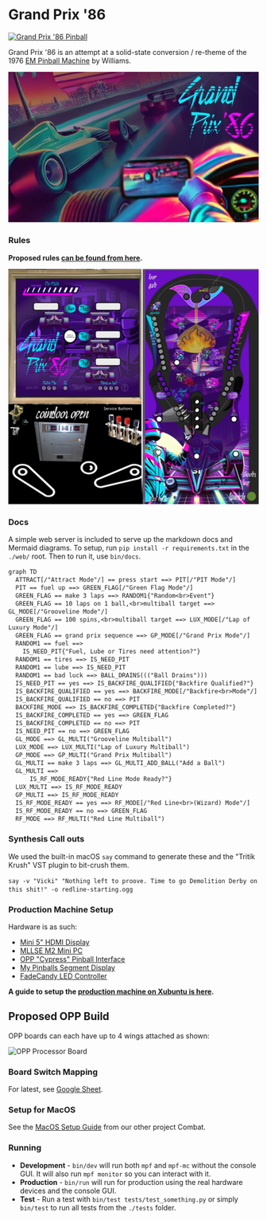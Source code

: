 Grand Prix '86
==============

[![Grand Prix '86 Pinball](https://github.com/deathsave/grand-prix/actions/workflows/python-app.yml/badge.svg)](https://github.com/deathsave/grand-prix/actions/workflows/python-app.yml)

Grand Prix '86 is an attempt at a solid-state conversion / re-theme
of the 1976
[EM Pinball Machine](http://www.ipdb.org/machine.cgi?id=1072)
by Williams.

![Attract Slide](https://raw.githubusercontent.com/deathsave/grand-prix/refs/heads/main/images/preload/splash.jpg)

### Rules

**Proposed rules [can be found from here](https://github.com/deathsave/grand-prix/blob/main/docs/RULES.md).**

![Playfield](https://github.com/deathsave/grand-prix/raw/main/monitor/playfield.jpg)

### Docs

A simple web server is included to serve up the markdown docs and
Mermaid diagrams. To setup, run `pip install -r requirements.txt`
in the `./web/` root. Then to run it, use `bin/docs`.

```mermaid
graph TD
  ATTRACT[/"Attract Mode"/] == press start ==> PIT[/"PIT Mode"/]
  PIT == fuel up ==> GREEN_FLAG[/"Green Flag Mode"/]
  GREEN_FLAG == make 3 laps ==> RANDOM1{"Random<br>Event"}
  GREEN_FLAG == 10 laps on 1 ball,<br>multiball target ==> GL_MODE[/"Grooveline Mode"/]
  GREEN_FLAG == 100 spins,<br>multiball target ==> LUX_MODE[/"Lap of Luxury Mode"/]
  GREEN_FLAG == grand prix sequence ==> GP_MODE[/"Grand Prix Mode"/]
  RANDOM1 == fuel ==>
    IS_NEED_PIT{"Fuel, Lube or Tires need attention?"}
  RANDOM1 == tires ==> IS_NEED_PIT
  RANDOM1 == lube ==> IS_NEED_PIT
  RANDOM1 == bad luck ==> BALL_DRAINS((("Ball Drains")))
  IS_NEED_PIT == yes ==> IS_BACKFIRE_QUALIFIED{"Backfire Qualified?"}
  IS_BACKFIRE_QUALIFIED == yes ==> BACKFIRE_MODE[/"Backfire<br>Mode"/]
  IS_BACKFIRE_QUALIFIED == no ==> PIT
  BACKFIRE_MODE ==> IS_BACKFIRE_COMPLETED{"Backfire Completed?"}
  IS_BACKFIRE_COMPLETED == yes ==> GREEN_FLAG
  IS_BACKFIRE_COMPLETED == no ==> PIT
  IS_NEED_PIT == no ==> GREEN_FLAG
  GL_MODE ==> GL_MULTI("Grooveline Multiball")
  LUX_MODE ==> LUX_MULTI("Lap of Luxury Multiball")
  GP_MODE ==> GP_MULTI("Grand Prix Multiball")
  GL_MULTI == make 3 laps ==> GL_MULTI_ADD_BALL("Add a Ball")
  GL_MULTI ==>
      IS_RF_MODE_READY{"Red Line Mode Ready?"}
  LUX_MULTI ==> IS_RF_MODE_READY
  GP_MULTI ==> IS_RF_MODE_READY
  IS_RF_MODE_READY == yes ==> RF_MODE[/"Red Line<br>(Wizard) Mode"/]
  IS_RF_MODE_READY == no ==> GREEN_FLAG
  RF_MODE ==> RF_MULTI("Red Line Multiball")
```

### Synthesis Call outs

We used the built-in macOS `say` command to generate these and the
"Tritik Krush" VST plugin to bit-crush them.

`say -v "Vicki" "Nothing left to proove. Time to go Demolition Derby on this shit!" -o redline-starting.ogg`

### Production Machine Setup

Hardware is as such:

- [Mini 5" HDMI Display](https://www.amazon.com/dp/B0CP3DH3LN)
- [MLLSE M2 Mini PC](https://www.newegg.com/mllse-m2/p/2SW-00A4-00007)
- [OPP "Cypress" Pinball Interface](https://pinballmakers.com/wiki/index.php?title=OPP-Cypress)
- [My Pinballs Segment Display](https://missionpinball.org/latest/hardware/mypinballs/wiring/)
- [FadeCandy LED Controller](https://www.adafruit.com/product/1689)

**A guide to setup the [production machine on Xubuntu is here](https://github.com/deathsave/grand-prix/blob/main/docs/XUBUNTU.md).**

Proposed OPP Build
------------------

OPP boards can each have up to 4 wings attached as shown:

![OPP Processor Board](http://pinballmakers.com/wiki/images/f/f1/Opp-processor.png)

### Board Switch Mapping

For latest, see
[Google Sheet](https://docs.google.com/spreadsheets/d/1fP1gkxzNxdvTTTq80cS0wRv1wayha4IzK5jE9S3geUE/edit?usp=sharing).

### Setup for MacOS

See the [MacOS Setup Guide](https://github.com/deathsave/combat/blob/main/README.md#installing-mpf)
from our other project Combat.

### Running

- **Development** - `bin/dev` will run both `mpf` and `mpf-mc`
  without the console GUI. It will also run `mpf monitor` so you can
  interact with it.
- **Production** - `bin/run` will run for production using the real
  hardware devices and the console GUI.
- **Test** - Run a test with `bin/test tests/test_something.py` or
  simply `bin/test` to run all tests from the `./tests` folder.
